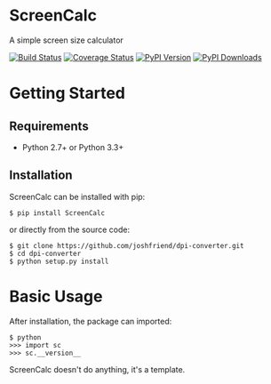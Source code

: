 ScreenCalc
======
A simple screen size calculator

[![Build Status](http://img.shields.io/travis/joshfriend/dpi-converter/master.svg)](https://travis-ci.org/joshfriend/dpi-converter)
[![Coverage Status](http://img.shields.io/coveralls/joshfriend/dpi-converter/master.svg)](https://coveralls.io/r/joshfriend/dpi-converter)
[![PyPI Version](http://img.shields.io/pypi/v/ScreenCalc.svg)](https://pypi.python.org/pypi/ScreenCalc)
[![PyPI Downloads](http://img.shields.io/pypi/dm/ScreenCalc.svg)](https://pypi.python.org/pypi/ScreenCalc)


Getting Started
===============

Requirements
------------

* Python 2.7+ or Python 3.3+

Installation
------------

ScreenCalc can be installed with pip:

```
$ pip install ScreenCalc
```

or directly from the source code:

```
$ git clone https://github.com/joshfriend/dpi-converter.git
$ cd dpi-converter
$ python setup.py install
```

Basic Usage
===========

After installation, the package can imported:

```
$ python
>>> import sc
>>> sc.__version__
```

ScreenCalc doesn't do anything, it's a template.
